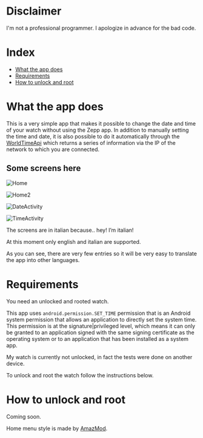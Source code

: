 # Disclaimer

I'm not a professional programmer. I apologize in advance for the bad code.

# Index

- [What the app does](#what-the-app-does)
- [Requirements](#requirements)
- [How to unlock and root](#how-to-unlock-and-root)

# What the app does

This is a very simple app that makes it possible to change the date and time of your watch without using the Zepp app.
In addition to manually setting the time and date, it is also possible to do it automatically through the [WorldTimeApi](https://worldtimeapi.org/) which returns a series of information via the IP of the network to which you are connected.

## Some screens here

![Home](![home.png](screens%2Fhome.png))

![Home2](![home2.png](screens%2Fhome2.png))

![DateActivity](![date.png](screens%2Fdate.png))

![TimeActivity](![time.png](screens%2Ftime.png))

The screens are in italian because.. hey! I’m italian!

At this moment only english and italian are supported.

As you can see, there are very few entries so it will be very easy to translate the app into other languages.

# Requirements

You need an unlocked and rooted watch.

This app uses `android.permission.SET_TIME` permission that is an Android system permission that allows an application to directly set the system time. This permission is at the signature|privileged level, which means it can only be granted to an application signed with the same signing certificate as the operating system or to an application that has been installed as a system app.

My watch is currently not unlocked, in fact the tests were done on another device.

To unlock and root the watch follow the instructions below.

# How to unlock and root

Coming soon.

Home menu style is made by [AmazMod](https://github.com/AmazMod).